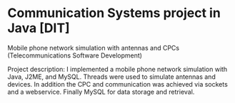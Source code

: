 # Communication Systems project in Java [DIT]

Mobile phone network simulation with antennas and CPCs (Telecommunications Software Development)

Project description:
I implemented a mobile phone network simulation with Java, J2ME, and MySQL. Threads were used to simulate antennas and devices. In addition the CPC and communication was achieved via sockets and a webservice. Finally MySQL for data storage and retrieval.
